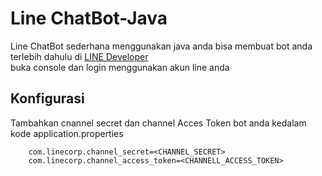 # Line ChatBot-Java

Line ChatBot sederhana menggunakan java
anda bisa membuat bot anda terlebih dahulu di [LINE Developer](https://developers.line.biz/en/)<br>
buka console dan login menggunakan akun line anda

## Konfigurasi

Tambahkan cnannel secret dan channel Acces Token bot anda kedalam kode application.properties

```sh-session
    com.linecorp.channel_secret=<CHANNEL_SECRET>
    com.linecorp.channel_access_token=<CHANNELL_ACCESS_TOKEN>
```


